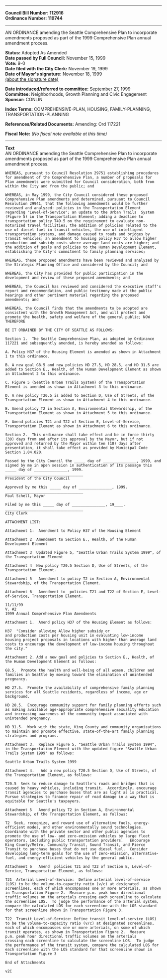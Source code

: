 * * * * *  
  
**Council Bill Number: [](#h0)[](#h2)112916**   
**Ordinance Number: 119744**  
  
* * * * *  
  
AN ORDINANCE amending the Seattle Comprehensive Plan to incorporate amendments proposed as part of the 1999 Comprehensive Plan annual amendment process.  
  
**Status:** Adopted As Amended   
**Date passed by Full Council:** November 15, 1999   
**Vote:** 9-0   
**Date filed with the City Clerk:** November 19, 1999   
**Date of Mayor's signature:** November 18, 1999   
[(about the signature date)](/~public/approvaldate.htm)   
  
  
**Date introduced/referred to committee:** September 27, 1999   
**Committee:** Neighborhoods, Growth Planning and Civic Engagement   
**Sponsor:** CONLIN   
  
**Index Terms:** COMPREHENSIVE-PLAN, HOUSING, FAMILY-PLANNING, TRANSPORTATION-PLANNING  
  
**References/Related Documents:** Amending: Ord 117221  
  
**Fiscal Note:** *(No fiscal note available at this time)*  
  
* * * * *  
  
**Text**  
    AN ORDINANCE amending the Seattle Comprehensive Plan to incorporate  
    amendments proposed as part of the 1999 Comprehensive Plan annual  
    amendment process.  
  
    WHEREAS, pursuant to Council Resolution 29751 establishing procedures  
    for amendment of the Comprehensive Plan, a number of proposals for  
    Plan amendments were submitted for Council consideration, both from  
    within the City and from the public; and  
  
    WHEREAS, in May 1999, the City Council considered these proposed  
    Comprehensive Plan amendments and determined, pursuant to Council  
    Resolution 29941, that the following amendments would be further  
    reviewed and analyzed: policies in the Transportation Element  
    regarding "Level-of-Service"; an update to the Urban Trails  System  
    (Figure 5) in the Transportation Element; adding a deadline to  
    transportation policy T49.5 on the requirement to evaluate non-  
    motorized travel facilities; the addition of policies related to the  
    use of diesel fuel in transit vehicles, the use of intelligent  
    transportation systems, and damage caused to roads and bridges by  
    transit vehicles; an amendment to housing policy H37 to allow higher  
    production and subsidy costs where average land costs are higher; and  
    the addition of goals and policies to the Human Development Element,  
    establishing the City's commitment to family planning services;  
  
    WHEREAS, these proposed amendments have been reviewed and analyzed by  
    the Strategic Planning Office and considered by the Council; and  
  
    WHEREAS, the City has provided for public participation in the  
    development and review of these proposed amendments; and  
  
    WHEREAS, the Council has reviewed and considered the executive staff's  
    report and recommendation, and public testimony made at the public  
    hearings and other pertinent material regarding the proposed  
    amendments; and  
  
    WHEREAS, the Council finds that the amendments to be adopted are  
    consistent with the Growth Management Act, and will protect and  
    promote the health, safety and welfare of the general public; NOW  
    THEREFORE  
  
    BE IT ORDAINED BY THE CITY OF SEATTLE AS FOLLOWS:  
  
    Section 1.  The Seattle Comprehensive Plan, as adopted by Ordinance  
    117221 and subsequently amended, is hereby amended as follows:  
  
    A. Policy H37 of the Housing Element is amended as shown in Attachment  
    1 to this ordinance.  
  
    B. A new goal G8.5 and new policies HD 27.5, HD 28.5, and HD 31.5 are  
    added to Section E., Health, of the Human Development Element as shown  
    in Attachment 2 to this ordinance.  
  
    C. Figure 5 (Seattle Urban Trails System) of the Transportation  
    Element is amended as shown in Attachment 3 to this ordinance.  
  
    D. A new policy T20.5 is added to Section D, Use of Streets, of the  
    Transportation Element as shown in Attachment 4 to this ordinance.  
  
    E. Amend policy T2 in Section A, Environmental Stewardship, of the  
    Transportation Element as shown in Attachment 5 to this ordinance.  
  
    F. Amend policies T21 and T22 of Section E, Level-of-Service,  
    Transportation Element as shown in Attachment 6 to this ordinance.  
  
    Section 2.  This ordinance shall take effect and be in force thirty  
    (30) days from and after its approval by the Mayor, but if not  
    approved and returned by the Mayor within ten (10) days after  
    presentation, it shall take effect as provided by Municipal Code  
    Section 1.04.020.  
  
    Passed by the City Council the _____ day of _______________, 1999, and  
    signed by me in open session in authentication of its passage this  
    _____ day of _______________, 1999.  
    ___________________________________  
    President of the City Council  
  
    Approved by me this _____ day of _______________, 1999.  
    ___________________________________  
    Paul Schell, Mayor  
  
    Filed by me this _____ day of _______________, 19____.  
    ___________________________________  
    City Clerk  
  
    ATTACHMENT LIST:  
  
    Attachment 1:  Amendment to Policy H37 of the Housing Element  
  
    Attachment 2  Amendment to Section E., Health, of the Human  
    Development Element  
  
    Attachment 3  Updated Figure 5, "Seattle Urban Trails System 1999", of  
    the Transportation Element  
  
    Attachment 4  New policy T20.5 Section D, Use of Streets, of the  
    Transportation Element.  
  
    Attachment 5   Amendment to policy T2 in Section A, Environmental  
    Stewardship, of the Transportation Element.  
  
    Attachment 6   Amendment to  policies T21 and T22 of Section E, Level-  
    of-Service, Transportation Element.  
  
    11/11/99  
    V. #2  
    1999 Annual Comprehensive Plan Amendments  
  
    Attachment 1.  Amend policy H37 of the Housing Element as follows:  
  
    H37  "Consider allowing Allow higher subsidy or   
    and production costs per housing unit in evaluating low-income  
    housing project proposals in locations with higher than average land  
    costs to encourage the development of low-income housing throughout  
    the city."  
  
    Attachment 2. Add a new goal and policies to Section E., Health, of  
    the Human Development Element as follows:  
  
    G8.5.  Promote the health and well-being of all women, children and  
    families in Seattle by moving toward the elimination of unintended  
    pregnancy.  
  
    HD 27.5.  Promote the availability of comprehensive family planning  
    services for all Seattle residents, regardless of income, age or  
    background.  
  
    HD 28.5.  Encourage community support for family planning efforts such  
    as making available age-appropriate comprehensive sexuality education  
    and increasing awareness of the community impact associated with  
    unintended pregnancy.  
  
    HD 31.5.  Work with the state, King County and community organizations  
    to maintain and promote effective, state-of-the-art family planning  
    strategies and programs.  
  
    Attachment 3.  Replace Figure 5, "Seattle Urban Trails System 1994",  
    in the Transportation Element with the updated figure "Seattle Urban  
    Trails System 1999" as follows:  
  
    Seattle Urban Trails System 1999  
  
    Attachment 4.   Add a new policy T20.5 Section D, Use of Streets, of  
    the Transportation Element, as follows:  
  
    T20.5  Seek to reduce damage to Seattle's roads and bridges that is  
    caused by heavy vehicles, including transit.  Accordingly, encourage  
    transit agencies to purchase buses that are as light as is practical.  
    Pursue strategies to finance repair of road damage in a way that is  
    equitable for Seattle's taxpayers.  
  
    Attachment 5   Amend policy T2 in Section A, Environmental  
    Stewardship, of the Transportation Element, as follows:  
  
    T2  Seek, recognize, and reward use of alternative fuels, energy-  
    efficient modes, and other environmentally sound technologies.  
    Coordinate with the private sector and other public agencies to  
    promote the use of low- and zero-emission vehicles by large fleet  
    operators, including public transportation providers.   Encourage  
    King County/Metro, Community Transit, Sound Transit, and Pierce  
    Transit to purchase buses that do not use diesel fuel.  Consider  
    developing long-term goals for the use of zero-emission, alternative-  
    fuel, and energy-efficient vehicles by the general public.  
  
    Attachment 6   Amend  policies T21 and T22 of Section E, Level-of-  
    Service, Transportation Element, as follows:  
  
    T21  Arterial Level-of-Service:  Define arterial level-of-service  
    (LOS) to be the volume-to-capacity ratio (v/c) at designated  
    screenlines, each of which encompasses one or more arterials, as shown  
    in Transportation Figure 2.  Measure p.m. peak hour directional  
    traffic volumes on the arterials crossing each screenline to calculate  
    the screenline LOS.  To judge the performance of the arterial system,  
    compare the calculated LOS for each screenline with the LOS standard  
    for that screenline shown in Transportation Figure 3.  
  
    T22  Transit Level-of-Service: Define transit level-of-service (LOS)  
    to be the volume-to-capacity ratio (v/c) at designated screenlines,  
    each of which encompasses one or more arterials, on some of which  
    transit operates, as shown in Transportation Figure 2.  Measure   
    p.m. peak hour directional traffic volumes on the arterials  
    crossing each screenline to calculate the screenline LOS.  To judge  
    the performance of the transit system, compare the calculated LOS for  
    each screenline with the LOS standard for that screenline shown in  
    Transportation Figure 3  
  
    End of Attachments  
  
    v2C  
